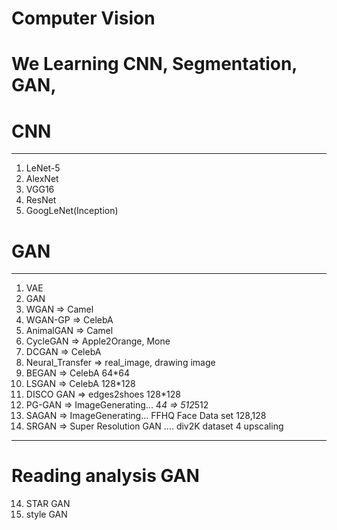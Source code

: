 # Computer Vision

# We Learning CNN, Segmentation, GAN,

# CNN
----------------------------------
1. LeNet-5
2. AlexNet
3. VGG16
4. ResNet
5. GoogLeNet(Inception)


# GAN
----------------------------------
1. VAE
2. GAN
3. WGAN => Camel
4. WGAN-GP => CelebA
5. AnimalGAN => Camel
6. CycleGAN => Apple2Orange, Mone
7. DCGAN => CelebA
8. Neural_Transfer => real_image, drawing image
9. BEGAN => CelebA 64*64
10. LSGAN => CelebA 128*128
11. DISCO GAN => edges2shoes 128*128
12. PG-GAN => ImageGenerating... 4*4 => 512*512
13. SAGAN => ImageGenerating... FFHQ Face Data set 128,128
14. SRGAN => Super Resolution GAN .... div2K dataset 4 upscaling
----------------------------------

# Reading analysis GAN

14. STAR GAN
15. style GAN

